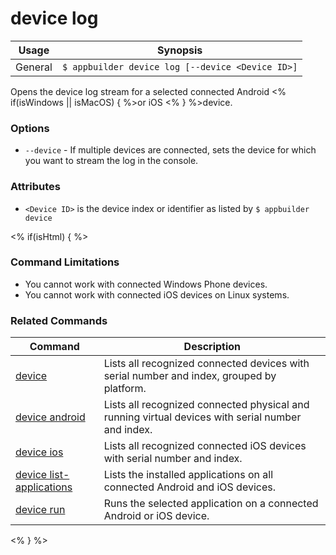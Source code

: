 device log
==========

Usage | Synopsis
------|-------
General | `$ appbuilder device log [--device <Device ID>]`

Opens the device log stream for a selected connected Android <% if(isWindows || isMacOS) { %>or iOS <% } %>device. 

### Options
* `--device` - If multiple devices are connected, sets the device for which you want to stream the log in the console.

### Attributes
* `<Device ID>` is the device index or identifier as listed by `$ appbuilder device`

<% if(isHtml) { %> 
### Command Limitations

* You cannot work with connected Windows Phone devices.
* You cannot work with connected iOS devices on Linux systems.

### Related Commands

Command | Description
----------|----------
[device](device.html) | Lists all recognized connected devices with serial number and index, grouped by platform.
[device android](device-android.html) | Lists all recognized connected physical and running virtual devices with serial number and index.
[device ios](device-ios.html) | Lists all recognized connected iOS devices with serial number and index.
[device list-applications](device-list-applications.html) | Lists the installed applications on all connected Android and iOS devices.
[device run](device-run.html) | Runs the selected application on a connected Android or iOS device.
<% } %>